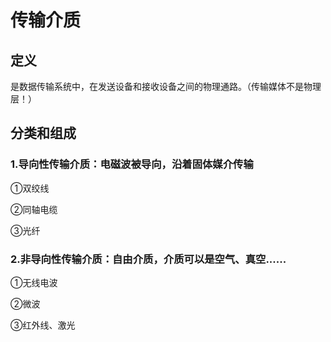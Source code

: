 # 传输介质

## 定义

是数据传输系统中，在发送设备和接收设备之间的物理通路。（传输媒体不是物理层！）

## 分类和组成

### 1.导向性传输介质：电磁波被导向，沿着固体媒介传输

①双绞线

②同轴电缆

③光纤

### 2.非导向性传输介质：自由介质，介质可以是空气、真空......

 ①无线电波

②微波

③红外线、激光
